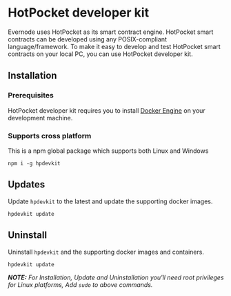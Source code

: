 # HotPocket developer kit
Evernode uses HotPocket as its smart contract engine. HotPocket smart contracts can be developed using any POSIX-compliant language/framework. To make it easy to develop and test HotPocket smart contracts on your local PC, you can use HotPocket developer kit.

## Installation

### Prerequisites
HotPocket developer kit requires you to install [Docker Engine](https://docs.docker.com/engine/install/) on your development machine.

### Supports cross platform
This is a npm global package which supports both Linux and Windows
```
npm i -g hpdevkit
```

## Updates
Update `hpdevkit` to the latest and update the supporting docker images.
```
hpdevkit update
```

## Uninstall
Uninstall `hpdevkit` and the supporting docker images and containers.
```
hpdevkit update
```

_**NOTE:** For Installation, Update and Uninstallation you'll need root privileges for Linux platforms, Add `sudo` to above commands._
